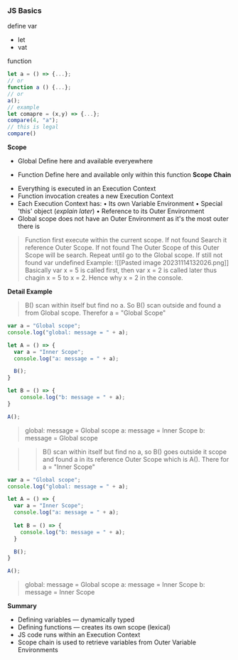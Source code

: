 ### JS Basics
define var
- let
- vat

function
```js
let a = () => {...};
// or
function a () {...};
// or
a();
// example
let comapre = (x,y) => {...};
compare(4, "a");
// this is legal
compare() 
```

**Scope**
+ Global 
	Define here and available everyewhere
- Function
	Define here and available only within this function
**Scope Chain**
+ Everything is executed in an Execution Context
+ Function invocation creates a new Execution Context
+ Each Execution Context has:
	• Its own Variable Environment
	• Special 'this' object (*explain later*)
	• Reference to its Outer Environment
+ Global scope does not have an Outer Environment as it's the most outer there is
> Function first execute within the current scope. If not found
> 	Search it reference Outer Scope. If not found
> 		The Outer Scope of this Outer Scope will be search.
> 			Repeat until go to the Global scope. If still not found
> 				var undefined
Example: 
![[Pasted image 20231114132026.png]]
> Basically var x = 5 is called first, then var x = 2 is called later thus chagin x = 5 to x = 2. Hence why x = 2 in the console. 

**Detail Example**

> B() scan within itself but find no a. So B() scan outside and found a from Global scope. Therefor a = "Global Scope"
```js
var a = "Global scope";
console.log("global: message = " + a);

let A = () => {
  var a = "Inner Scope";
  console.log("a: message = " + a);

  B();
}

let B = () => {
    console.log("b: message = " + a);
}

A();
```
> global: message = Global scope
a: message = Inner Scope
b: message = Global scope

> > B() scan within itself but find no a, so B() goes outside it scope and found a in its reference Outer Scope which is A(). There for a = "Inner Scope"
```js
var a = "Global scope";
console.log("global: message = " + a);

let A = () => {
  var a = "Inner Scope";
  console.log("a: message = " + a);
  
  let B = () => {
    console.log("b: message = " + a);
  }

  B();
}

A();
```
> global: message = Global scope
a: message = Inner Scope
b: message = Inner Scope

**Summary**
+ Defining variables — dynamically typed
+ Defining functions — creates its own scope (lexical)
+ JS code runs within an Execution Context
+ Scope chain is used to retrieve variables from Outer Variable Environments

